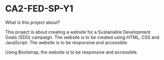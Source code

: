 # CA2-FED-SP-Y1

What is this project about?

This project is about creating a website for a Sustainable Development Goals (SDG) campaign. The website is to be created using HTML, CSS and JavaScript. The website is to be responsive and accessible.

Using Bootstrap, the website is to be responsive and accessible. 



